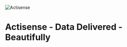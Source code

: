 ![Actisense](https://github.com/actisense/.github/images/GithubActisenseLogo.jpg) 

# Actisense - Data Delivered - Beautifully
